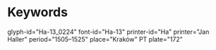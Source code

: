 # Keywords
glyph-id="Ha-13_0224"
font-id="Ha-13"
printer-id="Ha"
printer="Jan Haller"
period="1505–1525"
place="Kraków"
PT plate="172"
